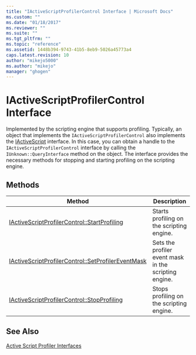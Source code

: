 ```yaml
---
title: "IActiveScriptProfilerControl Interface | Microsoft Docs"
ms.custom: ""
ms.date: "01/18/2017"
ms.reviewer: ""
ms.suite: ""
ms.tgt_pltfrm: ""
ms.topic: "reference"
ms.assetid: 1448b394-9743-41b5-8eb9-5026a45773a4
caps.latest.revision: 10
author: "mikejo5000"
ms.author: "mikejo"
manager: "ghogen"
---
```

# IActiveScriptProfilerControl Interface
Implemented by the scripting engine that supports profiling. Typically, an object that implements the `IActiveScriptProfilerControl` also implements the [IActiveScript](../../winscript/reference/iactivescript.md) interface. In this case, you can obtain a handle to the `IActiveScriptProfilerControl` interface by calling the `IUnknown::QueryInterface` method on the object. The interface provides the necessary methods for stopping and starting profiling on the scripting engine.  
  
## Methods  
  
|Method|Description|  
|------------|-----------------|  
|[IActiveScriptProfilerControl::StartProfiling](../../winscript/reference/iactivescriptprofilercontrol-startprofiling.md)|Starts profiling on the scripting engine.|  
|[IActiveScriptProfilerControl::SetProfilerEventMask](../../winscript/reference/iactivescriptprofilercontrol-setprofilereventmask.md)|Sets the profiler event mask in the scripting engine.|  
|[IActiveScriptProfilerControl::StopProfiling](../../winscript/reference/iactivescriptprofilercontrol-stopprofiling.md)|Stops profiling on the scripting engine.|  
  
## See Also  
 [Active Script Profiler Interfaces](../../winscript/reference/active-script-profiler-interfaces.md)